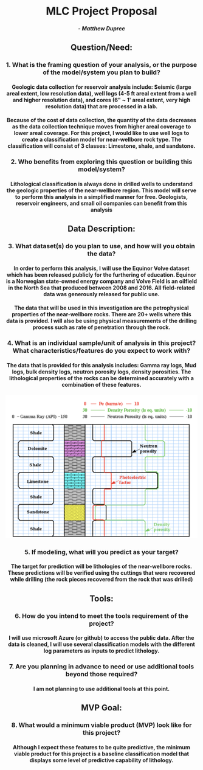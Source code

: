 <center> 
    
# **MLC Project Proposal**
##### **- Matthew Dupree**
## Question/Need:
### **1. What is the framing question of your analysis, or the purpose of the model/system you plan to build?**

#### Geologic data collection for reservoir analysis include: Seismic (large areal extent, low resolution data), well logs (4-5 ft areal extent from a well and higher resolution data), and cores (6" ~ 1'  areal extent, very high resolution data) that are processed in a lab. 

#### Because of the cost of data collection, the quantity of the data decreases as the data collection technique moves from higher areal coverage to lower areal coverage.  For this project, I would like to use well logs to create a classification model for near-wellbore rock type.  The classification will consist of 3 classes: Limestone, shale, and sandstone.

### **2. Who benefits from exploring this question or building this model/system?**

#### Lithological classification is always done in drilled wells to understand the geologic properties of the near-wellbore region.  This model will serve to perform this analysis in a simplified manner for free. Geologists, reservoir engineers, and small oil companies can benefit from this analysis

## Data Description:
### **3. What dataset(s) do you plan to use, and how will you obtain the data?**
#### In order to perform this analysis, I will use the Equinor Volve dataset which has been released publicly for the furthering of education. Equinor is a Norwegian state-owned energy company and Volve Field is an oilfield in the North Sea that produced between 2008 and 2016.  All field-related data was  generously released for public use.
    
#### The data that will be used in this investigation are the petrophysical properties of the near-wellbore rocks. There are 20+ wells where this data is provided.  I will also be using physical measurements of the drilling process such as rate of penetration through the rock.

### **4. What is an individual sample/unit of analysis in this project? What characteristics/features do you expect to work with?**
#### The data that is provided for this analysis includes: Gamma ray logs, Mud logs, bulk density logs, neutron porosity logs, density porosities. The lithological properties of the rocks can be determined accurately with a combination of these features.
    
<center><img src="Lithological_Classification.png"/>
    
### **5. If modeling, what will you predict as your target?**

#### The target for prediction will be lithologies of the near-wellbore rocks. These predictions will be verified using the cuttings that were recovered while drilling (the rock pieces recovered from the rock that was drilled)

    
## Tools:
### **6. How do you intend to meet the tools requirement of the project?**
#### I will use microsoft Azure (or github) to access the public data.  After the data is cleaned, I will use several classification models with the different log parameters as inputs to predict lithology.

### **7. Are you planning in advance to need or use additional tools beyond those required?**
#### I am not planning to use additional tools at this point.

## MVP Goal:

### **8. What would a minimum viable product (MVP) look like for this project?**
#### Although I expect these features to be quite predictive, the minimum viable product for this project is a baseline classification model that displays some level of predictive capability of lithology.